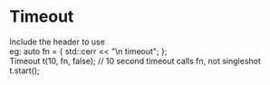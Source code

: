 # Timeout
Include the header to use
<br/>
eg:
auto fn = []() { std::cerr << "\n timeout"; }; <br/>
Timeout t(10, fn, false); // 10 second timeout calls fn, not singleshot <br/>
t.start(); <br/>
